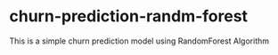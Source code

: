 # churn-prediction-randm-forest
This is a simple churn prediction model using RandomForest Algorithm
